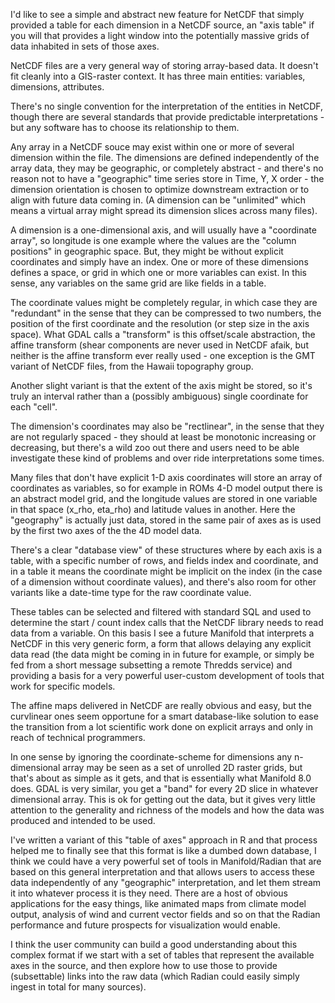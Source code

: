 
I'd like to see a simple and abstract new feature for NetCDF that simply provided a table for each dimension in a NetCDF source, an "axis table" if you will that provides a light window into the potentially massive grids of data inhabited in sets of those axes. 

NetCDF files are a very general way of storing array-based data. It doesn't fit cleanly into a GIS-raster context. It has three main entities: variables, dimensions, attributes. 

There's no single convention for the interpretation of the entities in NetCDF, though there are several standards that provide predictable interpretations - but any software has to choose its relationship to them. 

Any array in a NetCDF souce may exist within one or more of several dimension within the file. The dimensions are defined independently of the array data, they may be geographic, or completely abstract - and there's no reason not to have a "geographic" time series store in Time, Y, X order - the dimension orientation is chosen to optimize downstream extraction or to align with future data coming in. (A dimension can be "unlimited" which means a virtual array might spread its dimension slices across many files). 

A dimension is a one-dimensional axis, and will usually have a "coordinate array", so longitude is one example where the values are the "column positions" in geographic space. But, they might be without explicit coordinates and simply have an index. One or more of these dimensions defines a space, or grid in which one or more variables can exist. In this sense, any variables on the same grid are like fields in a table. 

The coordinate values might be completely regular, in which case they are "redundant" in the sense that they can be compressed to two numbers, the position of the first coordinate and the resolution (or step size in the axis space). What GDAL calls a "transform" is this offset/scale abstraction, the affine transform (shear components are never used in NetCDF afaik, but neither is the affine transform ever really used - one exception is the GMT variant of NetCDF files, from the Hawaii topography group. 

Another slight variant is that the extent of the axis might be stored, so it's truly an interval rather than a (possibly ambiguous) single coordinate for each "cell". 

The dimension's coordinates may also be "rectlinear", in the sense that they are not regularly spaced - they should at least be monotonic increasing or decreasing, but there's a wild zoo out there and users need to be able investigate these kind of problems and over ride interpretations some times.  

Many files that don't have explicit 1-D axis coordinates will store an array of coordinates as variables, so for example in ROMs 4-D model output there is an abstract model grid, and the longitude values are stored in one variable in that space (x_rho, eta_rho) and latitude values in another. Here the "geography" is actually just data, stored in the same pair of axes  as is used by the first two axes of the the 4D model data. 

There's a clear "database view" of these structures where by each axis is a table, with a specific number of rows, and fields index and coordinate, and in a table it means the coordinate might be implicit on the index (in the case of a dimension without coordinate values), and there's also room for other variants like a date-time type for the raw coordinate value. 

These tables can be selected and filtered with standard SQL and used to determine the start / count index calls that the NetCDF library needs to read data from a variable. On this basis I see a future Manifold that interprets a NetCDF in this very generic form, a form that allows delaying any explicit data read (the data might be coming in in future for example, or simply be fed from a short message subsetting a remote Thredds service) and providing a basis for a very powerful  user-custom development of tools that work for specific models. 

The affine maps delivered in NetCDF are really obvious and easy, but the curvlinear ones seem opportune for a smart database-like solution to ease the transition from a lot scientific work done on explicit arrays and only in reach of technical programmers. 

In one sense by ignoring the coordinate-scheme for dimensions any n-dimensional array may be seen as a set of unrolled 2D raster grids, but that's about as simple as it gets, and that is essentially what Manifold 8.0 does. GDAL is very similar, you get a "band" for every 2D slice in whatever dimensional array.  This is ok for getting out the data, but it gives very little attention to the generality and richness of the models and how the data was produced and intended to be used. 

I've written a variant of this "table of axes" approach in R and that process helped me to finally see that this format is like a dumbed down database, I think we could have a very powerful set of tools in Manifold/Radian that are based on this general interpretation and that allows users to  access these data independently of any "geographic" interpretation, and let them stream it into whatever process it is they need. There are a host of obvious applications for the easy things, like animated maps from climate model output, analysis of wind and current vector fields and so on that the Radian performance and future prospects for visualization would enable. 

 I think the user community can build a good understanding about this complex format if we start with a set of tables that represent the available axes in the source, and then explore how to use those to provide (subsettable) links into the raw data (which Radian could easily simply ingest in total for many sources). 
